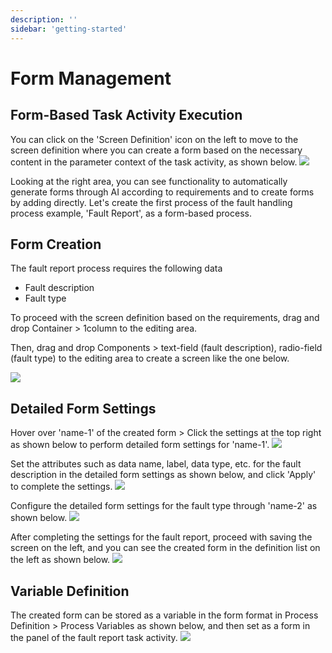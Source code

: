```yaml
---
description: ''
sidebar: 'getting-started'
---
```

# Form Management

## Form-Based Task Activity Execution

You can click on the 'Screen Definition' icon on the left to move to the screen definition where you can create a form based on the necessary content in the parameter context of the task activity, as shown below.
![](../../uengine-image/form-definition-1.png)

Looking at the right area, you can see functionality to automatically generate forms through AI according to requirements and to create forms by adding directly. Let's create the first process of the fault handling process example, 'Fault Report', as a form-based process.

## Form Creation

The fault report process requires the following data

- Fault description
- Fault type

To proceed with the screen definition based on the requirements, drag and drop Container > 1column to the editing area.

Then, drag and drop Components > text-field (fault description), radio-field (fault type) to the editing area to create a screen like the one below.

![](../../uengine-image/form-definition-2.png)


## Detailed Form Settings

Hover over 'name-1' of the created form > Click the settings at the top right as shown below to perform detailed form settings for 'name-1'.
![](../../uengine-image/form-definition-3.png)

Set the attributes such as data name, label, data type, etc. for the fault description in the detailed form settings as shown below, and click 'Apply' to complete the settings.
![](../../uengine-image/form-definition-4.png)

Configure the detailed form settings for the fault type through 'name-2' as shown below.
![](../../uengine-image/form-definition-5.png)

After completing the settings for the fault report, proceed with saving the screen on the left, and you can see the created form in the definition list on the left as shown below.
![](../../uengine-image/form-definition-6.png)

## Variable Definition

The created form can be stored as a variable in the form format in Process Definition > Process Variables as shown below, and then set as a form in the panel of the fault report task activity.
![](../../uengine-image/form-definition-7.png)
